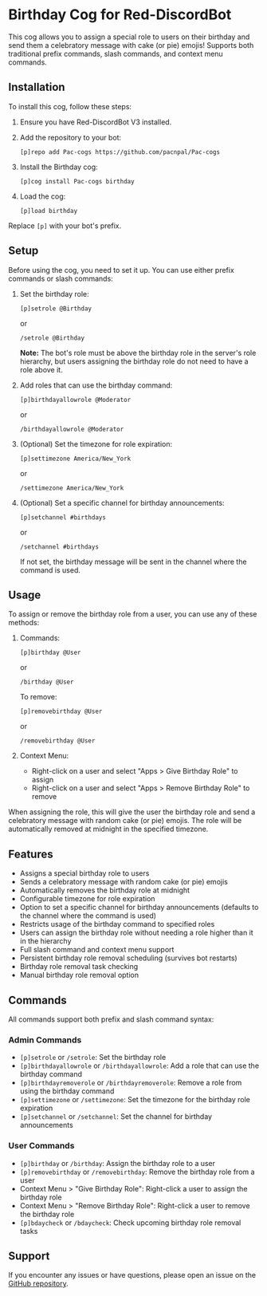 # Birthday Cog for Red-DiscordBot

This cog allows you to assign a special role to users on their birthday and send them a celebratory message with cake (or pie) emojis! Supports both traditional prefix commands, slash commands, and context menu commands.

## Installation

To install this cog, follow these steps:

1. Ensure you have Red-DiscordBot V3 installed.
2. Add the repository to your bot:

   ```
   [p]repo add Pac-cogs https://github.com/pacnpal/Pac-cogs
   ```

3. Install the Birthday cog:

   ```
   [p]cog install Pac-cogs birthday
   ```

4. Load the cog:

   ```
   [p]load birthday
   ```

Replace `[p]` with your bot's prefix.

## Setup

Before using the cog, you need to set it up. You can use either prefix commands or slash commands:

1. Set the birthday role:

   ```
   [p]setrole @Birthday
   ```
   or
   ```
   /setrole @Birthday
   ```

   **Note:** The bot's role must be above the birthday role in the server's role hierarchy, but users assigning the birthday role do not need to have a role above it.

2. Add roles that can use the birthday command:

   ```
   [p]birthdayallowrole @Moderator
   ```
   or
   ```
   /birthdayallowrole @Moderator
   ```

3. (Optional) Set the timezone for role expiration:

   ```
   [p]settimezone America/New_York
   ```
   or
   ```
   /settimezone America/New_York
   ```

4. (Optional) Set a specific channel for birthday announcements:

   ```
   [p]setchannel #birthdays
   ```
   or
   ```
   /setchannel #birthdays
   ```

   If not set, the birthday message will be sent in the channel where the command is used.

## Usage

To assign or remove the birthday role from a user, you can use any of these methods:

1. Commands:
   ```
   [p]birthday @User
   ```
   or
   ```
   /birthday @User
   ```

   To remove:
   ```
   [p]removebirthday @User
   ```
   or
   ```
   /removebirthday @User
   ```

2. Context Menu:
   - Right-click on a user and select "Apps > Give Birthday Role" to assign
   - Right-click on a user and select "Apps > Remove Birthday Role" to remove

When assigning the role, this will give the user the birthday role and send a celebratory message with random cake (or pie) emojis. The role will be automatically removed at midnight in the specified timezone.

## Features

- Assigns a special birthday role to users
- Sends a celebratory message with random cake (or pie) emojis
- Automatically removes the birthday role at midnight
- Configurable timezone for role expiration
- Option to set a specific channel for birthday announcements (defaults to the channel where the command is used)
- Restricts usage of the birthday command to specified roles
- Users can assign the birthday role without needing a role higher than it in the hierarchy
- Full slash command and context menu support
- Persistent birthday role removal scheduling (survives bot restarts)
- Birthday role removal task checking
- Manual birthday role removal option

## Commands

All commands support both prefix and slash command syntax:

### Admin Commands
- `[p]setrole` or `/setrole`: Set the birthday role
- `[p]birthdayallowrole` or `/birthdayallowrole`: Add a role that can use the birthday command
- `[p]birthdayremoverole` or `/birthdayremoverole`: Remove a role from using the birthday command
- `[p]settimezone` or `/settimezone`: Set the timezone for the birthday role expiration
- `[p]setchannel` or `/setchannel`: Set the channel for birthday announcements

### User Commands
- `[p]birthday` or `/birthday`: Assign the birthday role to a user
- `[p]removebirthday` or `/removebirthday`: Remove the birthday role from a user
- Context Menu > "Give Birthday Role": Right-click a user to assign the birthday role
- Context Menu > "Remove Birthday Role": Right-click a user to remove the birthday role
- `[p]bdaycheck` or `/bdaycheck`: Check upcoming birthday role removal tasks

## Support

If you encounter any issues or have questions, please open an issue on the [GitHub repository](https://github.com/pacnpal/Pac-cogs).
